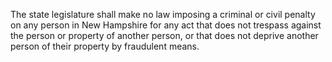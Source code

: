 The state legislature shall make no law imposing a criminal or civil penalty on any person in New Hampshire for any act that does not trespass against the person or property of another person, or that does not deprive another person of their property by fraudulent means.
